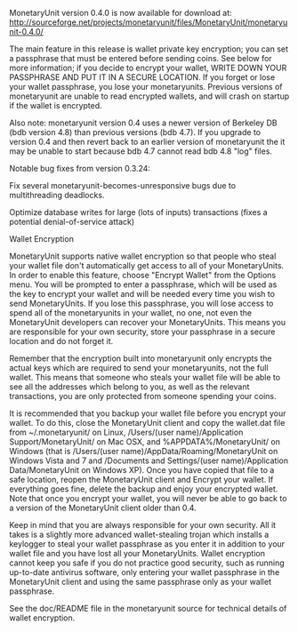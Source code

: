 MonetaryUnit version 0.4.0 is now available for download at:
http://sourceforge.net/projects/monetaryunit/files/MonetaryUnit/monetaryunit-0.4.0/

The main feature in this release is wallet private key encryption;
you can set a passphrase that must be entered before sending coins.
See below for more information; if you decide to encrypt your wallet,
WRITE DOWN YOUR PASSPHRASE AND PUT IT IN A SECURE LOCATION. If you
forget or lose your wallet passphrase, you lose your monetaryunits.
Previous versions of monetaryunit are unable to read encrypted wallets,
and will crash on startup if the wallet is encrypted.

Also note: monetaryunit version 0.4 uses a newer version of Berkeley DB
(bdb version 4.8) than previous versions (bdb 4.7). If you upgrade
to version 0.4 and then revert back to an earlier version of monetaryunit
the it may be unable to start because bdb 4.7 cannot read bdb 4.8
"log" files.


Notable bug fixes from version 0.3.24:

Fix several monetaryunit-becomes-unresponsive bugs due to multithreading
deadlocks.

Optimize database writes for large (lots of inputs) transactions
(fixes a potential denial-of-service attack)


Wallet Encryption

MonetaryUnit supports native wallet encryption so that people who steal your
wallet file don't automatically get access to all of your MonetaryUnits.
In order to enable this feature, choose "Encrypt Wallet" from the
Options menu.  You will be prompted to enter a passphrase, which
will be used as the key to encrypt your wallet and will be needed
every time you wish to send MonetaryUnits.  If you lose this passphrase,
you will lose access to spend all of the monetaryunits in your wallet,
no one, not even the MonetaryUnit developers can recover your MonetaryUnits.
This means you are responsible for your own security, store your
passphrase in a secure location and do not forget it.

Remember that the encryption built into monetaryunit only encrypts the
actual keys which are required to send your monetaryunits, not the full
wallet.  This means that someone who steals your wallet file will
be able to see all the addresses which belong to you, as well as the
relevant transactions, you are only protected from someone spending
your coins.

It is recommended that you backup your wallet file before you
encrypt your wallet.  To do this, close the MonetaryUnit client and
copy the wallet.dat file from ~/.monetaryunit/ on Linux, /Users/(user
name)/Application Support/MonetaryUnit/ on Mac OSX, and %APPDATA%/MonetaryUnit/
on Windows (that is /Users/(user name)/AppData/Roaming/MonetaryUnit on
Windows Vista and 7 and /Documents and Settings/(user name)/Application
Data/MonetaryUnit on Windows XP).  Once you have copied that file to a
safe location, reopen the MonetaryUnit client and Encrypt your wallet.
If everything goes fine, delete the backup and enjoy your encrypted
wallet.  Note that once you encrypt your wallet, you will never be
able to go back to a version of the MonetaryUnit client older than 0.4.

Keep in mind that you are always responsible for your own security.
All it takes is a slightly more advanced wallet-stealing trojan which
installs a keylogger to steal your wallet passphrase as you enter it
in addition to your wallet file and you have lost all your MonetaryUnits.
Wallet encryption cannot keep you safe if you do not practice
good security, such as running up-to-date antivirus software, only
entering your wallet passphrase in the MonetaryUnit client and using the
same passphrase only as your wallet passphrase.

See the doc/README file in the monetaryunit source for technical details
of wallet encryption.
